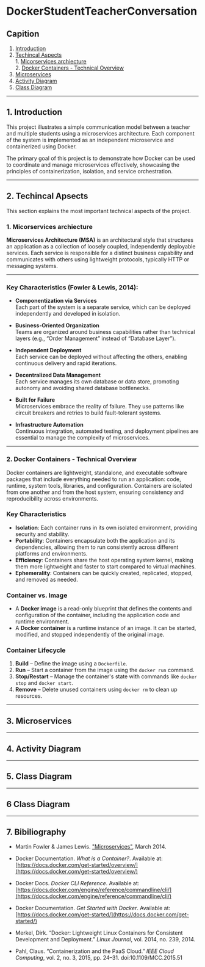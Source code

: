 # DockerStudentTeacherConversation

## Capition
1. [Introduction](#1-introduction)
2. [Techincal Aspects](#2-techincal-apsects)  
        1. [Micorservices archiecture](#1-micorservices-archiecture)  
        2. [ Docker Containers - Technical Overview](#2-docker-containers---technical-overview) 
3. [Microservices](#3-microservices)
4. [Activity Diagram](#4-activity-diagram)
5. [Class Diagram](#5-class-diagram)
---

## 1. Introduction

This project illustrates a simple communication model between a teacher and multiple students using a microservices architecture. Each component of the system is implemented as an independent microservice and containerized using Docker.

The primary goal of this project is to demonstrate how Docker can be used to coordinate and manage microservices effectively, showcasing the principles of containerization, isolation, and service orchestration. 

---

## 2. Techincal Apsects

This section explains the most important technical aspects of the project.

### 1. Micorservices archiecture

**Microservices Architecture (MSA)** is an architectural style that structures an application as a collection of loosely coupled, independently deployable services. Each service is responsible for a distinct business capability and communicates with others using lightweight protocols, typically HTTP or messaging systems.

---

### Key Characteristics (Fowler & Lewis, 2014):

- **Componentization via Services**  
  Each part of the system is a separate service, which can be deployed independently and developed in isolation.

- **Business-Oriented Organization**  
  Teams are organized around business capabilities rather than technical layers (e.g., “Order Management” instead of “Database Layer”).

- **Independent Deployment**  
  Each service can be deployed without affecting the others, enabling continuous delivery and rapid iterations.

- **Decentralized Data Management**  
  Each service manages its own database or data store, promoting autonomy and avoiding shared database bottlenecks.

- **Built for Failure**  
  Microservices embrace the reality of failure. They use patterns like circuit breakers and retries to build fault-tolerant systems.

- **Infrastructure Automation**  
  Continuous integration, automated testing, and deployment pipelines are essential to manage the complexity of microservices.

---

### 2. Docker Containers - Technical Overview

Docker containers are lightweight, standalone, and executable software packages that include everything needed to run an application: code, runtime, system tools, libraries, and configuration. Containers are isolated from one another and from the host system, ensuring consistency and reproducibility across environments.

### Key Characteristics

- **Isolation**: Each container runs in its own isolated environment, providing security and stability.
- **Portability**: Containers encapsulate both the application and its dependencies, allowing them to run consistently across different platforms and environments.
- **Efficiency**: Containers share the host operating system kernel, making them more lightweight and faster to start compared to virtual machines.
- **Ephemerality**: Containers can be quickly created, replicated, stopped, and removed as needed.

### Container vs. Image

- A **Docker image** is a read-only blueprint that defines the contents and configuration of the container, including the application code and runtime environment.
- A **Docker container** is a runtime instance of an image. It can be started, modified, and stopped independently of the original image.

### Container Lifecycle

1. **Build** – Define the image using a `Dockerfile`.
2. **Run** – Start a container from the image using the `docker run` command.
3. **Stop/Restart** – Manage the container's state with commands like `docker stop` and `docker start`.
4. **Remove** – Delete unused containers using `docker rm` to clean up resources.

---

## 3. Microservices

---

## 4. Activity Diagram

---

## 5. Class Diagram

---

## 6 Class Diagram

---

## 7. Bibiliography

- Martin Fowler & James Lewis. ["Microservices"](https://martinfowler.com/articles/microservices.html), March 2014.

- Docker Documentation. *What is a Container?*. Available at: [https://docs.docker.com/get-started/overview/](https://docs.docker.com/get-started/overview/)

- Docker Docs. *Docker CLI Reference*. Available at: [https://docs.docker.com/engine/reference/commandline/cli/](https://docs.docker.com/engine/reference/commandline/cli/)

- Docker Documentation. *Get Started with Docker*. Available at: [https://docs.docker.com/get-started/](https://docs.docker.com/get-started/)

- Merkel, Dirk. “Docker: Lightweight Linux Containers for Consistent Development and Deployment.” *Linux Journal*, vol. 2014, no. 239, 2014.

- Pahl, Claus. “Containerization and the PaaS Cloud.” *IEEE Cloud Computing*, vol. 2, no. 3, 2015, pp. 24–31. doi:10.1109/MCC.2015.51
